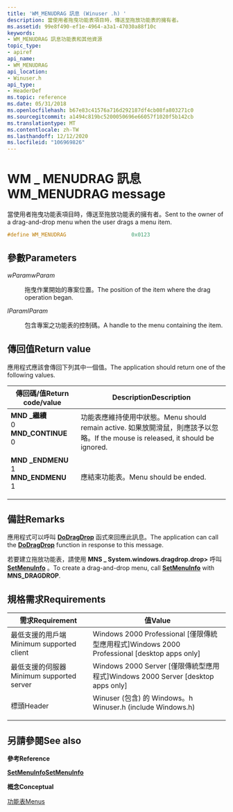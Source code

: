 ```yaml
---
title: 'WM_MENUDRAG 訊息 (Winuser .h) '
description: 當使用者拖曳功能表項目時，傳送至拖放功能表的擁有者。
ms.assetid: 99e8f490-ef1e-4964-a3a1-47030a88f10c
keywords:
- WM_MENUDRAG 訊息功能表和其他資源
topic_type:
- apiref
api_name:
- WM_MENUDRAG
api_location:
- Winuser.h
api_type:
- HeaderDef
ms.topic: reference
ms.date: 05/31/2018
ms.openlocfilehash: b67e83c41576a716d292187df4cb08fa803271c0
ms.sourcegitcommit: a1494c819bc5200050696e66057f1020f5b142cb
ms.translationtype: MT
ms.contentlocale: zh-TW
ms.lasthandoff: 12/12/2020
ms.locfileid: "106969826"
---
```

# <a name="wm_menudrag-message"></a><span data-ttu-id="ac672-104">WM \_ MENUDRAG 訊息</span><span class="sxs-lookup"><span data-stu-id="ac672-104">WM\_MENUDRAG message</span></span>

<span data-ttu-id="ac672-105">當使用者拖曳功能表項目時，傳送至拖放功能表的擁有者。</span><span class="sxs-lookup"><span data-stu-id="ac672-105">Sent to the owner of a drag-and-drop menu when the user drags a menu item.</span></span>


```C++
#define WM_MENUDRAG                     0x0123
```



## <a name="parameters"></a><span data-ttu-id="ac672-106">參數</span><span class="sxs-lookup"><span data-stu-id="ac672-106">Parameters</span></span>

<dl> <dt>

<span data-ttu-id="ac672-107">*wParam*</span><span class="sxs-lookup"><span data-stu-id="ac672-107">*wParam*</span></span> 
</dt> <dd>

<span data-ttu-id="ac672-108">拖曳作業開始的專案位置。</span><span class="sxs-lookup"><span data-stu-id="ac672-108">The position of the item where the drag operation began.</span></span>

</dd> <dt>

<span data-ttu-id="ac672-109">*lParam*</span><span class="sxs-lookup"><span data-stu-id="ac672-109">*lParam*</span></span> 
</dt> <dd>

<span data-ttu-id="ac672-110">包含專案之功能表的控制碼。</span><span class="sxs-lookup"><span data-stu-id="ac672-110">A handle to the menu containing the item.</span></span>

</dd> </dl>

## <a name="return-value"></a><span data-ttu-id="ac672-111">傳回值</span><span class="sxs-lookup"><span data-stu-id="ac672-111">Return value</span></span>

<span data-ttu-id="ac672-112">應用程式應該會傳回下列其中一個值。</span><span class="sxs-lookup"><span data-stu-id="ac672-112">The application should return one of the following values.</span></span>



| <span data-ttu-id="ac672-113">傳回碼/值</span><span class="sxs-lookup"><span data-stu-id="ac672-113">Return code/value</span></span>                                                                                                                                   | <span data-ttu-id="ac672-114">Description</span><span class="sxs-lookup"><span data-stu-id="ac672-114">Description</span></span>                                                                           |
|-----------------------------------------------------------------------------------------------------------------------------------------------------|---------------------------------------------------------------------------------------|
| <dl> <span data-ttu-id="ac672-115"><dt>**MND \_繼續**</dt> <dt>0</dt></span><span class="sxs-lookup"><span data-stu-id="ac672-115"><dt>**MND\_CONTINUE**</dt> <dt>0</dt></span></span> </dl> | <span data-ttu-id="ac672-116">功能表應維持使用中狀態。</span><span class="sxs-lookup"><span data-stu-id="ac672-116">Menu should remain active.</span></span> <span data-ttu-id="ac672-117">如果放開滑鼠，則應該予以忽略。</span><span class="sxs-lookup"><span data-stu-id="ac672-117">If the mouse is released, it should be ignored.</span></span><br/> |
| <dl> <span data-ttu-id="ac672-118"><dt>**MND \_ENDMENU**</dt> <dt>1</dt></span><span class="sxs-lookup"><span data-stu-id="ac672-118"><dt>**MND\_ENDMENU**</dt> <dt>1</dt></span></span> </dl>  | <span data-ttu-id="ac672-119">應結束功能表。</span><span class="sxs-lookup"><span data-stu-id="ac672-119">Menu should be ended.</span></span><br/>                                                      |



 

## <a name="remarks"></a><span data-ttu-id="ac672-120">備註</span><span class="sxs-lookup"><span data-stu-id="ac672-120">Remarks</span></span>

<span data-ttu-id="ac672-121">應用程式可以呼叫 [**DoDragDrop**](/windows/win32/api/ole2/nf-ole2-dodragdrop) 函式來回應此訊息。</span><span class="sxs-lookup"><span data-stu-id="ac672-121">The application can call the [**DoDragDrop**](/windows/win32/api/ole2/nf-ole2-dodragdrop) function in response to this message.</span></span>

<span data-ttu-id="ac672-122">若要建立拖放功能表，請使用 **MNS \_ System.windows.dragdrop.drop>** 呼叫 [**SetMenuInfo**](/windows/desktop/api/Winuser/nf-winuser-setmenuinfo) 。</span><span class="sxs-lookup"><span data-stu-id="ac672-122">To create a drag-and-drop menu, call [**SetMenuInfo**](/windows/desktop/api/Winuser/nf-winuser-setmenuinfo) with **MNS\_DRAGDROP**.</span></span>

## <a name="requirements"></a><span data-ttu-id="ac672-123">規格需求</span><span class="sxs-lookup"><span data-stu-id="ac672-123">Requirements</span></span>



| <span data-ttu-id="ac672-124">需求</span><span class="sxs-lookup"><span data-stu-id="ac672-124">Requirement</span></span> | <span data-ttu-id="ac672-125">值</span><span class="sxs-lookup"><span data-stu-id="ac672-125">Value</span></span> |
|-------------------------------------|----------------------------------------------------------------------------------------------------------|
| <span data-ttu-id="ac672-126">最低支援的用戶端</span><span class="sxs-lookup"><span data-stu-id="ac672-126">Minimum supported client</span></span><br/> | <span data-ttu-id="ac672-127">Windows 2000 Professional \[僅限傳統型應用程式\]</span><span class="sxs-lookup"><span data-stu-id="ac672-127">Windows 2000 Professional \[desktop apps only\]</span></span><br/>                                               |
| <span data-ttu-id="ac672-128">最低支援的伺服器</span><span class="sxs-lookup"><span data-stu-id="ac672-128">Minimum supported server</span></span><br/> | <span data-ttu-id="ac672-129">Windows 2000 Server \[僅限傳統型應用程式\]</span><span class="sxs-lookup"><span data-stu-id="ac672-129">Windows 2000 Server \[desktop apps only\]</span></span><br/>                                                     |
| <span data-ttu-id="ac672-130">標頭</span><span class="sxs-lookup"><span data-stu-id="ac672-130">Header</span></span><br/>                   | <dl> <span data-ttu-id="ac672-131"><dt>Winuser (包含) 的 Windows。h </dt></span><span class="sxs-lookup"><span data-stu-id="ac672-131"><dt>Winuser.h (include Windows.h)</dt></span></span> </dl> |



## <a name="see-also"></a><span data-ttu-id="ac672-132">另請參閱</span><span class="sxs-lookup"><span data-stu-id="ac672-132">See also</span></span>

<dl> <dt>

<span data-ttu-id="ac672-133">**參考**</span><span class="sxs-lookup"><span data-stu-id="ac672-133">**Reference**</span></span>
</dt> <dt>

[<span data-ttu-id="ac672-134">**SetMenuInfo**</span><span class="sxs-lookup"><span data-stu-id="ac672-134">**SetMenuInfo**</span></span>](/windows/desktop/api/Winuser/nf-winuser-setmenuinfo)
</dt> <dt>

<span data-ttu-id="ac672-135">**概念**</span><span class="sxs-lookup"><span data-stu-id="ac672-135">**Conceptual**</span></span>
</dt> <dt>

[<span data-ttu-id="ac672-136">功能表</span><span class="sxs-lookup"><span data-stu-id="ac672-136">Menus</span></span>](menus.md)
</dt> </dl>

 

